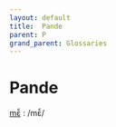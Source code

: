 ```yaml
---
layout: default
title:  Pande
parent: P
grand_parent: Glossaries
---
```


# Pande


[mɛ̄̃](https://en.wiktionary.org/wiki/?curid=6288416)
: /mɛ̄̃/

